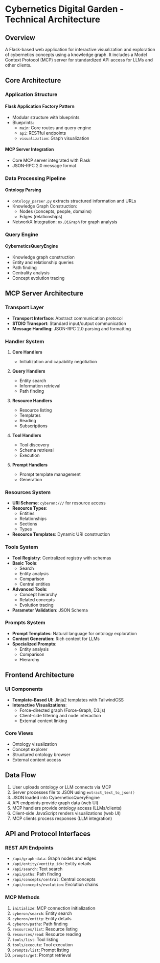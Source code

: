 # Cybernetics Digital Garden - Technical Architecture

## Overview

A Flask-based web application for interactive visualization and exploration of cybernetics concepts using a knowledge graph. It includes a Model Context Protocol (MCP) server for standardized API access for LLMs and other clients.

## Core Architecture

### Application Structure

#### Flask Application Factory Pattern
- Modular structure with blueprints
- Blueprints:
  - `main`: Core routes and query engine
  - `api`: RESTful endpoints
  - `visualization`: Graph visualization

#### MCP Server Integration
- Core MCP server integrated with Flask
- JSON-RPC 2.0 message format

### Data Processing Pipeline

#### Ontology Parsing
- `ontology_parser.py` extracts structured information and URLs
- Knowledge Graph Construction:
  - Nodes (concepts, people, domains)
  - Edges (relationships)
- NetworkX Integration: `nx.DiGraph` for graph analysis

### Query Engine

#### CyberneticsQueryEngine
- Knowledge graph construction
- Entity and relationship queries
- Path finding
- Centrality analysis
- Concept evolution tracing

## MCP Server Architecture

### Transport Layer

- **Transport Interface**: Abstract communication protocol
- **STDIO Transport**: Standard input/output communication
- **Message Handling**: JSON-RPC 2.0 parsing and formatting

### Handler System

1. **Core Handlers**
   - Initialization and capability negotiation

2. **Query Handlers**
   - Entity search
   - Information retrieval
   - Path finding

3. **Resource Handlers**
   - Resource listing
   - Templates
   - Reading
   - Subscriptions

4. **Tool Handlers**
   - Tool discovery
   - Schema retrieval
   - Execution

5. **Prompt Handlers**
   - Prompt template management
   - Generation

### Resources System

- **URI Scheme**: `cyberon:///` for resource access
- **Resource Types**:
  - Entities
  - Relationships
  - Sections
  - Types
- **Resource Templates**: Dynamic URI construction

### Tools System

- **Tool Registry**: Centralized registry with schemas
- **Basic Tools**:
  - Search
  - Entity analysis
  - Comparison
  - Central entities
- **Advanced Tools**:
  - Concept hierarchy
  - Related concepts
  - Evolution tracing
- **Parameter Validation**: JSON Schema

### Prompts System

- **Prompt Templates**: Natural language for ontology exploration
- **Context Generation**: Rich context for LLMs
- **Specialized Prompts**:
  - Entity analysis
  - Comparison
  - Hierarchy

## Frontend Architecture

### UI Components
- **Template-Based UI**: Jinja2 templates with TailwindCSS
- **Interactive Visualizations**:
  - Force-directed graph (Force-Graph, D3.js)
  - Client-side filtering and node interaction
  - External content linking

### Core Views
- Ontology visualization
- Concept explorer
- Structured ontology browser
- External content access

## Data Flow

1. User uploads ontology or LLM connects via MCP
2. Server processes file to JSON using `extract_text_to_json()`
3. JSON loaded into CyberneticsQueryEngine
4. API endpoints provide graph data (web UI)
5. MCP handlers provide ontology access (LLMs/clients)
6. Client-side JavaScript renders visualizations (web UI)
7. MCP clients process responses (LLM integration)

## API and Protocol Interfaces

### REST API Endpoints

- `/api/graph-data`: Graph nodes and edges
- `/api/entity/<entity_id>`: Entity details
- `/api/search`: Text search
- `/api/paths`: Path finding
- `/api/concepts/central`: Central concepts
- `/api/concepts/evolution`: Evolution chains

### MCP Methods

1. `initialize`: MCP connection initialization
2. `cyberon/search`: Entity search
3. `cyberon/entity`: Entity details
4. `cyberon/paths`: Path finding
5. `resources/list`: Resource listing
6. `resources/read`: Resource reading
7. `tools/list`: Tool listing
8. `tools/execute`: Tool execution
9. `prompts/list`: Prompt listing
10. `prompts/get`: Prompt retrieval